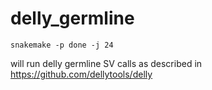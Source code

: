 # delly_germline
```
snakemake -p done -j 24
```
will run delly germline SV calls as described in https://github.com/dellytools/delly

